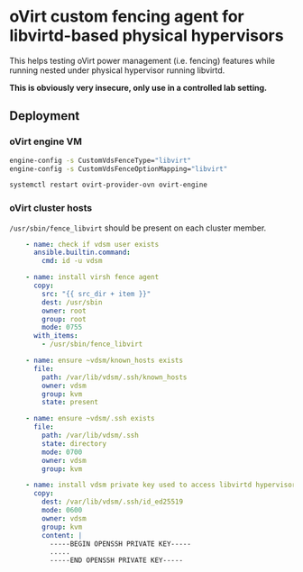 # oVirt custom fencing agent for libvirtd-based physical hypervisors

This helps testing oVirt power management (i.e. fencing) features while running
nested under physical hypervisor running libvirtd.

**This is obviously very insecure, only use in a controlled lab setting.**

## Deployment

### oVirt engine VM

```sh
engine-config -s CustomVdsFenceType="libvirt"
engine-config -s CustomVdsFenceOptionMapping="libvirt"

systemctl restart ovirt-provider-ovn ovirt-engine
```

### oVirt cluster hosts

`/usr/sbin/fence_libvirt` should be present on each cluster member.

```yml
    - name: check if vdsm user exists
      ansible.builtin.command:
        cmd: id -u vdsm

    - name: install virsh fence agent
      copy:
        src: "{{ src_dir + item }}"
        dest: /usr/sbin
        owner: root
        group: root
        mode: 0755
      with_items:
        - /usr/sbin/fence_libvirt

    - name: ensure ~vdsm/known_hosts exists
      file:
        path: /var/lib/vdsm/.ssh/known_hosts
        owner: vdsm
        group: kvm
        state: present

    - name: ensure ~vdsm/.ssh exists
      file:
        path: /var/lib/vdsm/.ssh
        state: directory
        mode: 0700
        owner: vdsm
        group: kvm

    - name: install vdsm private key used to access libvirtd hypervisor
      copy:
        dest: /var/lib/vdsm/.ssh/id_ed25519
        mode: 0600
        owner: vdsm
        group: kvm
        content: |
          -----BEGIN OPENSSH PRIVATE KEY-----
          .....
          -----END OPENSSH PRIVATE KEY-----
```